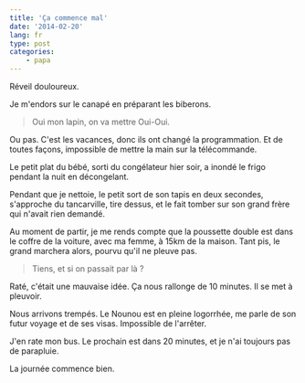 ```yaml
---
title: 'Ça commence mal'
date: '2014-02-20'
lang: fr
type: post
categories:
    - papa
---
```


Réveil douloureux.

Je m'endors sur le canapé en préparant les biberons.

> Oui mon lapin, on va mettre Oui-Oui.

Ou pas. C'est les vacances, donc ils ont changé la programmation. Et de toutes façons, impossible de mettre la main sur la télécommande.

Le petit plat du bébé, sorti du congélateur hier soir, a inondé le frigo pendant la nuit en décongelant.

Pendant que je nettoie, le petit sort de son tapis en deux secondes, s'approche du tancarville, tire dessus, et le fait tomber sur son grand frère qui n'avait rien demandé.

Au moment de partir, je me rends compte que la poussette double est dans le coffre de la voiture, avec ma femme, à 15km de la maison. Tant pis, le grand marchera alors, pourvu qu'il ne pleuve pas.

> Tiens, et si on passait par là ?

Raté, c'était une mauvaise idée. Ça nous rallonge de 10 minutes. Il se met à pleuvoir.

Nous arrivons trempés. Le Nounou est en pleine logorrhée, me parle de son futur voyage et de ses visas. Impossible de l'arrêter.

J'en rate mon bus. Le prochain est dans 20 minutes, et je n'ai toujours pas de parapluie.

La journée commence bien.
